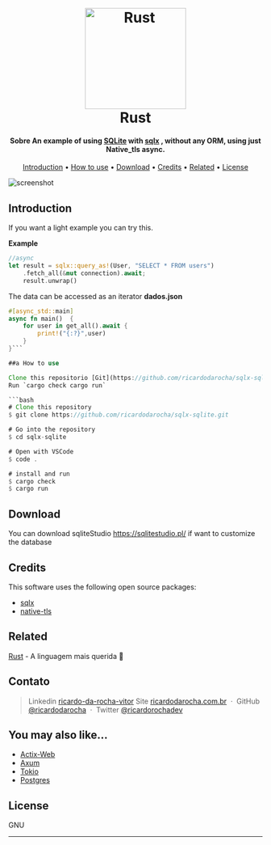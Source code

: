 
<h1 align="center">
  <br>
  <a href="http://www.ricardodarocha.com.br"><img src="https://styles.redditmedia.com/t5_2s7lj/styles/communityIcon_pjg3ktzyju771.png" alt="Rust" width="200"></a>
  <br>
  Rust
  <br>
</h1>

<h4 align="center">Sobre
An example of using <a href="https://www.sqlite.org/index.html" target="_blank">SQLite</a> with <a href="https://docs.rs/sqlx/latest/sqlx" target="_blank">sqlx</a> , without any ORM, using just Native_tls async.</h4>

<p align="center">
  <a href="#introdução">Introduction</a> •
  <a href="#como-usar">How to use</a> •
  <a href="#download">Download</a> •
  <a href="#credits">Credits</a> •
  <a href="#related">Related</a> •
  <a href="#license">License</a>
</p>

![screenshot](https://i.ytimg.com/vi/VuVOyUbFSI0/maxresdefault.jpg)

## Introduction

If you want a light example you can try this.

**Example**
```rust
//async
let result = sqlx::query_as!(User, "SELECT * FROM users")
    .fetch_all(&mut connection).await;
    result.unwrap()
```

The data can be accessed as an iterator
**dados.json**
```rust
#[async_std::main]
async fn main()  {
    for user in get_all().await {
        print!("{:?}",user)
    }
}```

##a How to use

Clone this repositorio [Git](https://github.com/ricardodarocha/sqlx-sqlite.git) 
Run `cargo check cargo run`

```bash
# Clone this repository
$ git clone https://github.com/ricardodarocha/sqlx-sqlite.git

# Go into the repository
$ cd sqlx-sqlite

# Open with VSCode
$ code .

# install and run
$ cargo check
$ cargo run 
```

## Download

You can download sqliteStudio https://sqlitestudio.pl/  if want to customize the database

## Credits

This software uses the following open source packages:

- [sqlx](https://docs.rs/sqlx/latest/sqlx)
- [native-tls](https://crates.io/crates/native-tls)

## Related

[Rust](https://www.rust-lang.org/pt-BR) - A linguagem mais querida 🦀

## Contato

> Linkedin [ricardo-da-rocha-vitor](https://www.linkedin.com/in/ricardo-da-rocha-vitor-a0983932/)
> Site [ricardodarocha.com.br](https://www.ricardodarocha.com.br) &nbsp;&middot;&nbsp;
> GitHub [@ricardodarocha](https://github.com/ricardodarocha) &nbsp;&middot;&nbsp;
> Twitter [@ricardorochadev](https://twitter.com/ricardorochadev)


## You may also like...

- [Actix-Web](https://actix.rs/) 
- [Axum](https://docs.rs/axum/latest/axum/)
- [Tokio](https://github.com/tokio-rs)
- [Postgres](https://rust-lang-nursery.github.io/rust-cookbook/database/postgres.html)

## License

GNU


---


